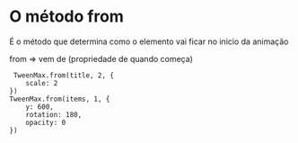 # O método from
É o método que determina como o elemento vai ficar no inicio da animação

from => vem de (propriedade de quando começa)

```
 TweenMax.from(title, 2, {
    scale: 2
})
TweenMax.from(items, 1, { 
    y: 600,
    rotation: 180,
    opacity: 0
})
```
